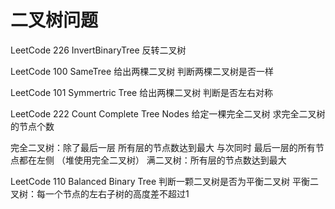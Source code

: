 # 二叉树问题
LeetCode 226 InvertBinaryTree
反转二叉树

LeetCode 100 SameTree
给出两棵二叉树  判断两棵二叉树是否一样

LeetCode 101 Symmertric Tree
给出两棵二叉树  判断是否左右对称

LeetCode 222 Count Complete Tree Nodes
给定一棵完全二叉树  求完全二叉树的节点个数

完全二叉树：除了最后一层 所有层的节点数达到最大  与次同时
最后一层的所有节点都在左侧  （堆使用完全二叉树）
满二叉树：所有层的节点数达到最大


LeetCode 110 Balanced Binary Tree
判断一颗二叉树是否为平衡二叉树
平衡二叉树：每一个节点的左右子树的高度差不超过1


